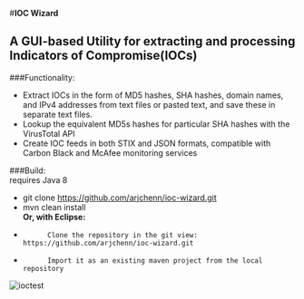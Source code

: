#**IOC Wizard**
## A GUI-based Utility for extracting and processing Indicators of Compromise(IOCs)
###Functionality:
*	Extract IOCs in the form of MD5 hashes, SHA hashes, domain names, and IPv4 addresses from text files or pasted text, and save these in separate text files.
*	Lookup the equivalent MD5s hashes for particular SHA hashes with the VirusTotal API
*	Create IOC feeds in both STIX and JSON formats, compatible with Carbon Black and McAfee monitoring services

###Build:  
requires Java 8
*	git clone https://github.com/arjchenn/ioc-wizard.git  
*	mvn clean install   
	**Or, with Eclipse:**  
*			Clone the repository in the git view: https://github.com/arjchenn/ioc-wizard.git  
*			Import it as an existing maven project from the local repository  
  
  
![ioctest](https://cloud.githubusercontent.com/assets/23390502/20253102/40c69558-a9f6-11e6-8262-42beb4200b6f.JPG)
